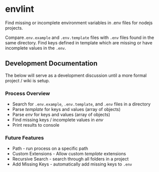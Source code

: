 # envlint
Find missing or incomplete environment variables in .env files for nodejs projects.

Compare`.env.example` and `.env.template` files with `.env` files found in the same directory. Find keys defined in template which are missing or have incomplete values in the `.env`.

## Development Documentation

The below will serve as a development discussion until a more formal project / wiki is setup.

### Process Overview
- Search for `.env.example`, `.env.template`, and `.env` files in a directory
- Parse _template_ for keys and values (array of objects)
- Parse _env_ for keys and values (array of objects)
- Find missing keys / incomplete values in _env_
- Print results to console

### Future Features
- Path - run process on a specific path
- Custom Extensions - Allow custom _template_ extensions
- Recursive Search - search through all folders in a project
- Add Missing Keys - automatically add missing keys to `.env`
